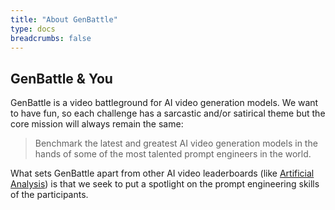 ```yaml
---
title: "About GenBattle"
type: docs
breadcrumbs: false
---
```


## GenBattle & You

GenBattle is a video battleground for AI video generation models. We want to have fun, so each challenge has a sarcastic and/or satirical theme but the core mission will always remain the same:

>Benchmark the latest and greatest AI video generation models in the hands of some of the most talented prompt engineers in the world.

What sets GenBattle apart from other AI video leaderboards (like [Artificial Analysis](https://artificialanalysis.ai/)) is that we seek to put a spotlight on the prompt engineering skills of the participants.
